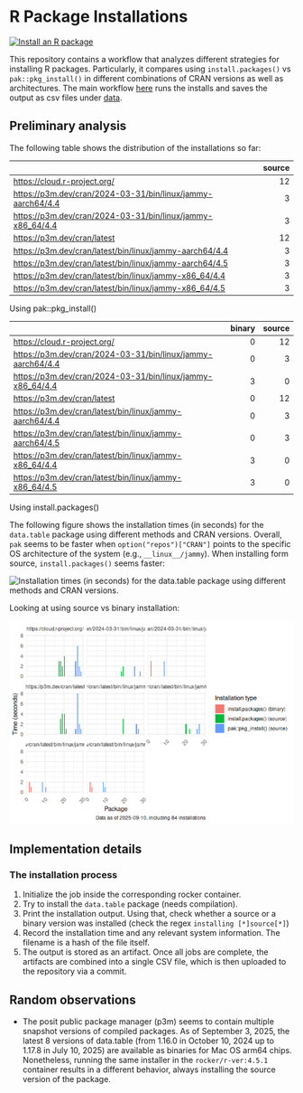 # R Package Installations


[![Install an R
package](https://github.com/gvegayon/r-pkg-installs/actions/workflows/install_an_r_package.yaml/badge.svg)](https://github.com/gvegayon/r-pkg-installs/actions/workflows/install_an_r_package.yaml)

This repository contains a workflow that analyzes different strategies
for installing R packages. Particularly, it compares using
`install.packages()` vs `pak::pkg_install()` in different combinations
of CRAN versions as well as architectures. The main workflow
[here](./.github/workflows/install_an_r_package.yaml) runs the installs
and saves the output as csv files under [data](./data).

## Preliminary analysis

The following table shows the distribution of the installations so far:

|                                                             | source |
|:------------------------------------------------------------|-------:|
| https://cloud.r-project.org/                                |     12 |
| https://p3m.dev/cran/2024-03-31/bin/linux/jammy-aarch64/4.4 |      3 |
| https://p3m.dev/cran/2024-03-31/bin/linux/jammy-x86_64/4.4  |      3 |
| https://p3m.dev/cran/latest                                 |     12 |
| https://p3m.dev/cran/latest/bin/linux/jammy-aarch64/4.4     |      3 |
| https://p3m.dev/cran/latest/bin/linux/jammy-aarch64/4.5     |      3 |
| https://p3m.dev/cran/latest/bin/linux/jammy-x86_64/4.4      |      3 |
| https://p3m.dev/cran/latest/bin/linux/jammy-x86_64/4.5      |      3 |

Using pak::pkg_install()

|                                                             | binary | source |
|:------------------------------------------------------------|-------:|-------:|
| https://cloud.r-project.org/                                |      0 |     12 |
| https://p3m.dev/cran/2024-03-31/bin/linux/jammy-aarch64/4.4 |      0 |      3 |
| https://p3m.dev/cran/2024-03-31/bin/linux/jammy-x86_64/4.4  |      3 |      0 |
| https://p3m.dev/cran/latest                                 |      0 |     12 |
| https://p3m.dev/cran/latest/bin/linux/jammy-aarch64/4.4     |      0 |      3 |
| https://p3m.dev/cran/latest/bin/linux/jammy-aarch64/4.5     |      0 |      3 |
| https://p3m.dev/cran/latest/bin/linux/jammy-x86_64/4.4      |      3 |      0 |
| https://p3m.dev/cran/latest/bin/linux/jammy-x86_64/4.5      |      3 |      0 |

Using install.packages()

The following figure shows the installation times (in seconds) for the
`data.table` package using different methods and CRAN versions. Overall,
`pak` seems to be faster when `option("repos")["CRAN"]` points to the
specific OS architecture of the system (e.g., `__linux__/jammy`). When
installing form source, `install.packages()` seems faster:

![Installation times (in seconds) for the `data.table` package using
different methods and CRAN
versions.](README_files/figure-commonmark/speed-1.png)

Looking at using source vs binary installation:

![](README_files/figure-commonmark/source-vs-binary-1.png)

## Implementation details

### The installation process

1.  Initialize the job inside the corresponding rocker container.
2.  Try to install the `data.table` package (needs compilation).
3.  Print the installation output. Using that, check whether a source or
    a binary version was installed (check the regex
    `installing [*]source[*]`)
4.  Record the installation time and any relevant system information.
    The filename is a hash of the file itself.
5.  The output is stored as an artifact. Once all jobs are complete, the
    artifacts are combined into a single CSV file, which is then
    uploaded to the repository via a commit.

## Random observations

- The posit public package manager (p3m) seems to contain multiple
  snapshot versions of compiled packages. As of September 3, 2025, the
  latest 8 versions of data.table (from 1.16.0 in October 10, 2024 up to
  1.17.8 in July 10, 2025) are available as binaries for Mac OS arm64
  chips. Nonetheless, running the same installer in the
  `rocker/r-ver:4.5.1` container results in a different behavior, always
  installing the source version of the package.
